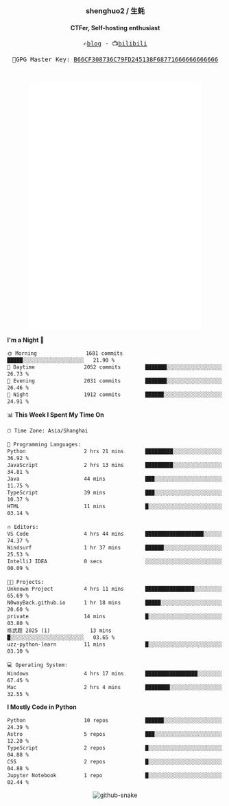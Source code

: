 <h3 align="center"> shenghuo2 / 生蚝 </h3>
<h4 align="center" >CTFer, Self-hosting enthusiast</h3>


<p align="center">
  <samp>
    ✍️<a href="https://blog.shenghuo2.top/">blog</a> -
    📺<a href="https://space.bilibili.com/85894935">bilibili</a>
  </samp>
</p>
<p align="center">
  <samp>
     🔐GPG Master Key: <a align="center" href="https://github.com/shenghuo2.gpg">B66CF308736C79FD245138F68771666666666666</a>
  </samp>
</p>
<br>
<p align="center">
  <a href="https://github.com/shenghuo2">
    <img width="400" align="top" src="https://github.com/shenghuo2/shenghuo2/blob/main/metrics.left.svg" />
  </a>
  <a href="https://github.com/shenghuo2">
    <img width="400" align="top" src="https://github.com/shenghuo2/shenghuo2/blob/main/metrics.right.svg" />
  </a>
</p>


<!--START_SECTION:waka-->
**I'm a Night 🦉** 

```text
🌞 Morning                1681 commits        █████░░░░░░░░░░░░░░░░░░░░   21.90 % 
🌆 Daytime                2052 commits        ███████░░░░░░░░░░░░░░░░░░   26.73 % 
🌃 Evening                2031 commits        ███████░░░░░░░░░░░░░░░░░░   26.46 % 
🌙 Night                  1912 commits        ██████░░░░░░░░░░░░░░░░░░░   24.91 % 
```


📊 **This Week I Spent My Time On** 

```text
🕑︎ Time Zone: Asia/Shanghai

💬 Programming Languages: 
Python                   2 hrs 21 mins       █████████░░░░░░░░░░░░░░░░   36.92 % 
JavaScript               2 hrs 13 mins       █████████░░░░░░░░░░░░░░░░   34.81 % 
Java                     44 mins             ███░░░░░░░░░░░░░░░░░░░░░░   11.75 % 
TypeScript               39 mins             ███░░░░░░░░░░░░░░░░░░░░░░   10.37 % 
HTML                     11 mins             █░░░░░░░░░░░░░░░░░░░░░░░░   03.14 % 

🔥 Editors: 
VS Code                  4 hrs 44 mins       ███████████████████░░░░░░   74.37 % 
Windsurf                 1 hr 37 mins        ██████░░░░░░░░░░░░░░░░░░░   25.53 % 
IntelliJ IDEA            0 secs              ░░░░░░░░░░░░░░░░░░░░░░░░░   00.09 % 

🐱‍💻 Projects: 
Unknown Project          4 hrs 11 mins       ████████████████░░░░░░░░░   65.69 % 
N0wayBack.github.io      1 hr 18 mins        █████░░░░░░░░░░░░░░░░░░░░   20.60 % 
private                  14 mins             █░░░░░░░░░░░░░░░░░░░░░░░░   03.80 % 
练武题 2025 (1)             13 mins             █░░░░░░░░░░░░░░░░░░░░░░░░   03.65 % 
uzz-python-learn         11 mins             █░░░░░░░░░░░░░░░░░░░░░░░░   03.10 % 

💻 Operating System: 
Windows                  4 hrs 17 mins       █████████████████░░░░░░░░   67.45 % 
Mac                      2 hrs 4 mins        ████████░░░░░░░░░░░░░░░░░   32.55 % 
```

**I Mostly Code in Python** 

```text
Python                   10 repos            ██████░░░░░░░░░░░░░░░░░░░   24.39 % 
Astro                    5 repos             ███░░░░░░░░░░░░░░░░░░░░░░   12.20 % 
TypeScript               2 repos             █░░░░░░░░░░░░░░░░░░░░░░░░   04.88 % 
CSS                      2 repos             █░░░░░░░░░░░░░░░░░░░░░░░░   04.88 % 
Jupyter Notebook         1 repo              █░░░░░░░░░░░░░░░░░░░░░░░░   02.44 % 
```




<!--END_SECTION:waka-->


<div align="center">
  <picture>
    <source media="(prefers-color-scheme: dark)" srcset="https://gist.githubusercontent.com/shenghuo2/bfce20b14ab0484cef03bae6e60e0b3a/raw/github-snake-dark.svg" />
    <source media="(prefers-color-scheme: light)" srcset="https://gist.githubusercontent.com/shenghuo2/bfce20b14ab0484cef03bae6e60e0b3a/raw/github-snake.svg" />
    <img alt="github-snake" src="https://gist.githubusercontent.com/shenghuo2/bfce20b14ab0484cef03bae6e60e0b3a/raw/github-snake.svg" />
  </picture>
</div>

<!--
**shenghuo2/shenghuo2** is a ✨ _special_ ✨ repository because its `README.md` (this file) appears on your GitHub profile.

Here are some ideas to get you started:

- 🔭 I’m currently working on ...
- 🌱 I’m currently learning ...
- 👯 I’m looking to collaborate on ...
- 🤔 I’m looking for help with ...
- 💬 Ask me about ...
- 📫 How to reach me: ...
- 😄 Pronouns: ...
- ⚡ Fun fact: ...
-->
